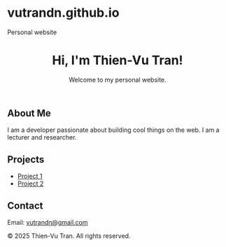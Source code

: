 # vutrandn.github.io
Personal website
<!DOCTYPE html>
<html lang="en">
<head>
  <meta charset="UTF-8">
  <title>Vutrandn | Personal Website</title>
  <meta name="viewport" content="width=device-width, initial-scale=1.0">
  <link rel="stylesheet" href="style.css">
</head>
<body>
  <header>
    <h1>Hi, I'm Thien-Vu Tran!</h1>
    <p>Welcome to my personal website.</p>
  </header>
  <main>
    <section>
      <h2>About Me</h2>
      <p>
        I am a developer passionate about building cool things on the web.  
        I am a lecturer and researcher.
      </p>
    </section>
    <section>
      <h2>Projects</h2>
      <ul>
        <li><a href="https://github.com/vutrandn/project1">Project 1</a></li>
        <li><a href="https://github.com/vutrandn/project2">Project 2</a></li>
        <!-- Add more projects here -->
      </ul>
    </section>
    <section>
      <h2>Contact</h2>
      <p>Email: <a href="mailto:your.email@example.com">vutrandn@gmail.com</a></p>
    </section>
  </main>
  <footer>
    &copy; 2025 Thien-Vu Tran. All rights reserved.
  </footer>
</body>
</html>
